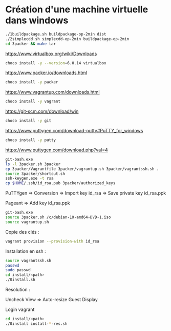 # Création d'une machine virtuelle dans windows
```sh
./1buildpackage.sh buildpackage-op-2min dist
./2simplecdd.sh simplecdd-op-2min buildpackage-op-2min
cd 3packer && make tar
```
https://www.virtualbox.org/wiki/Downloads
```sh
choco install -y --version=6.0.14 virtualbox
```
https://www.packer.io/downloads.html
```sh
choco install -y packer
```
https://www.vagrantup.com/downloads.html
```sh
choco install -y vagrant
```
https://git-scm.com/download/win
```sh
choco install -y git
```
https://www.puttygen.com/download-putty#PuTTY_for_windows
```sh
choco install -y putty
```
https://www.puttygen.com/download.php?val=4
```sh
git-bash.exe
ls -l 3packer.sh 3packer
cp 3packer/Vagrantfile 3packer/vagrantup.sh 3packer/vagrantssh.sh .
source 3packer/shortcut.sh
ssh-keygen.exe -t rsa
cp $HOME/.ssh/id_rsa.pub 3packer/authorized_keys
```
PuTTYgen => Conversion => Import key id_rsa => Save private key id_rsa.ppk

Pageant => Add key id_rsa.ppk
```sh
git-bash.exe
source 3packer.sh /c/debian-10-amd64-DVD-1.iso
source vagrantup.sh
```
Copie des clés :
```sh
vagrant provision --provision-with id_rsa
```
Installation en ssh :
```sh
source vagrantssh.sh
passwd
sudo passwd
cd install/<path>
./0install.sh
```
Resolution :

Uncheck View => Auto-resize Guest Display

Login vagrant
```sh
cd install/<path>
./0install install-*-res.sh
```
